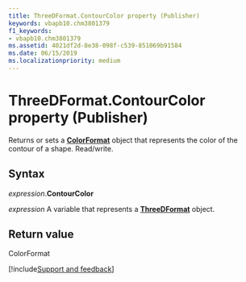 ```yaml
---
title: ThreeDFormat.ContourColor property (Publisher)
keywords: vbapb10.chm3801379
f1_keywords:
- vbapb10.chm3801379
ms.assetid: 4021df2d-8e38-098f-c539-851069b91584
ms.date: 06/15/2019
ms.localizationpriority: medium
---
```



# ThreeDFormat.ContourColor property (Publisher)

Returns or sets a **[ColorFormat](publisher.colorformat.md)** object that represents the color of the contour of a shape. Read/write.


## Syntax

_expression_.**ContourColor**

_expression_ A variable that represents a **[ThreeDFormat](Publisher.ThreeDFormat.md)** object.


## Return value

ColorFormat




[!include[Support and feedback](~/includes/feedback-boilerplate.md)]